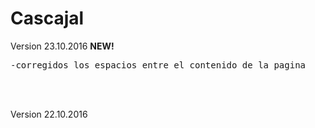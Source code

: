 # Cascajal

Version 23.10.2016 <b>NEW!</b>
<pre>-corregidos los espacios entre el contenido de la pagina</pre>
<br></br>
<p>Version 22.10.2016</p>
